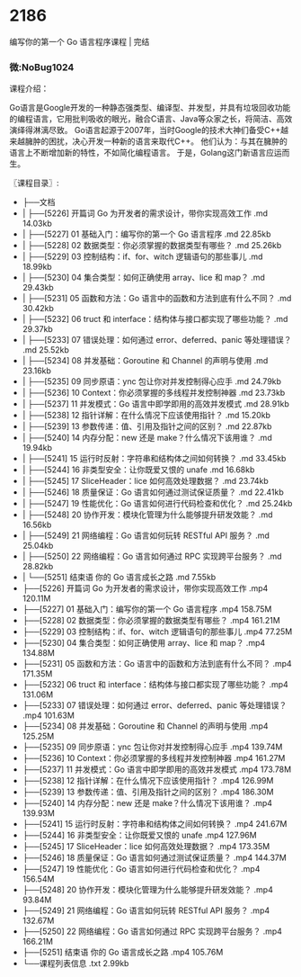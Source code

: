 # 2186
编写你的第一个 Go 语言程序课程 | 完结
### 微:NoBug1024 


课程介绍：

Go语言是Google开发的一种静态强类型、编译型、并发型，并具有垃圾回收功能的编程语言，它用批判吸收的眼光，融合C语言、Java等众家之长，将简洁、高效演绎得淋漓尽致。 Go语言起源于2007年，当时Google的技术大神们备受C++越来越臃肿的困扰，决心开发一种新的语言来取代C++。 他们认为：与其在臃肿的语言上不断增加新的特性，不如简化编程语言。 于是，Golang这门新语言应运而生。

〖课程目录〗:

- ├──文档  
- |   ├──[5226] 开篇词  Go 为开发者的需求设计，带你实现高效工作 .md  14.03kb
- |   ├──[5227] 01  基础入门：编写你的第一个 Go 语言程序 .md  22.85kb
- |   ├──[5228] 02  数据类型：你必须掌握的数据类型有哪些？ .md  25.26kb
- |   ├──[5229] 03  控制结构：if、for、witch 逻辑语句的那些事儿 .md  18.99kb
- |   ├──[5230] 04  集合类型：如何正确使用 array、lice 和 map？ .md  29.43kb
- |   ├──[5231] 05  函数和方法：Go 语言中的函数和方法到底有什么不同？ .md  30.42kb
- |   ├──[5232] 06  truct 和 interface：结构体与接口都实现了哪些功能？ .md  29.37kb
- |   ├──[5233] 07  错误处理：如何通过 error、deferred、panic 等处理错误？ .md  25.52kb
- |   ├──[5234] 08  并发基础：Goroutine 和 Channel 的声明与使用 .md  23.16kb
- |   ├──[5235] 09  同步原语：ync 包让你对并发控制得心应手 .md  24.79kb
- |   ├──[5236] 10  Context：你必须掌握的多线程并发控制神器 .md  23.73kb
- |   ├──[5237] 11  并发模式：Go 语言中即学即用的高效并发模式 .md  28.91kb
- |   ├──[5238] 12  指针详解：在什么情况下应该使用指针？ .md  15.20kb
- |   ├──[5239] 13  参数传递：值、引用及指针之间的区别？ .md  22.87kb
- |   ├──[5240] 14  内存分配：new 还是 make？什么情况下该用谁？ .md  19.94kb
- |   ├──[5241] 15  运行时反射：字符串和结构体之间如何转换？ .md  33.45kb
- |   ├──[5244] 16  非类型安全：让你既爱又恨的 unafe .md  16.68kb
- |   ├──[5245] 17  SliceHeader：lice 如何高效处理数据？ .md  23.74kb
- |   ├──[5246] 18  质量保证：Go 语言如何通过测试保证质量？ .md  22.41kb
- |   ├──[5247] 19  性能优化：Go 语言如何进行代码检查和优化？ .md  25.24kb
- |   ├──[5248] 20  协作开发：模块化管理为什么能够提升研发效能？ .md  16.56kb
- |   ├──[5249] 21  网络编程：Go 语言如何玩转 RESTful API 服务？ .md  25.04kb
- |   ├──[5250] 22  网络编程：Go 语言如何通过 RPC 实现跨平台服务？ .md  28.82kb
- |   └──[5251] 结束语  你的 Go 语言成长之路 .md  7.55kb
- ├──[5226] 开篇词  Go 为开发者的需求设计，带你实现高效工作 .mp4  120.11M
- ├──[5227] 01  基础入门：编写你的第一个 Go 语言程序 .mp4  158.75M
- ├──[5228] 02  数据类型：你必须掌握的数据类型有哪些？ .mp4  161.21M
- ├──[5229] 03  控制结构：if、for、witch 逻辑语句的那些事儿 .mp4  77.25M
- ├──[5230] 04  集合类型：如何正确使用 array、lice 和 map？ .mp4  134.88M
- ├──[5231] 05  函数和方法：Go 语言中的函数和方法到底有什么不同？ .mp4  171.35M
- ├──[5232] 06  truct 和 interface：结构体与接口都实现了哪些功能？ .mp4  131.06M
- ├──[5233] 07  错误处理：如何通过 error、deferred、panic 等处理错误？ .mp4  101.63M
- ├──[5234] 08  并发基础：Goroutine 和 Channel 的声明与使用 .mp4  125.25M
- ├──[5235] 09  同步原语：ync 包让你对并发控制得心应手 .mp4  139.74M
- ├──[5236] 10  Context：你必须掌握的多线程并发控制神器 .mp4  161.27M
- ├──[5237] 11  并发模式：Go 语言中即学即用的高效并发模式 .mp4  173.78M
- ├──[5238] 12  指针详解：在什么情况下应该使用指针？ .mp4  126.99M
- ├──[5239] 13  参数传递：值、引用及指针之间的区别？ .mp4  186.30M
- ├──[5240] 14  内存分配：new 还是 make？什么情况下该用谁？ .mp4  139.93M
- ├──[5241] 15  运行时反射：字符串和结构体之间如何转换？ .mp4  241.67M
- ├──[5244] 16  非类型安全：让你既爱又恨的 unafe .mp4  127.96M
- ├──[5245] 17  SliceHeader：lice 如何高效处理数据？ .mp4  173.35M
- ├──[5246] 18  质量保证：Go 语言如何通过测试保证质量？ .mp4  144.37M
- ├──[5247] 19  性能优化：Go 语言如何进行代码检查和优化？ .mp4  156.54M
- ├──[5248] 20  协作开发：模块化管理为什么能够提升研发效能？ .mp4  93.84M
- ├──[5249] 21  网络编程：Go 语言如何玩转 RESTful API 服务？ .mp4  132.67M
- ├──[5250] 22  网络编程：Go 语言如何通过 RPC 实现跨平台服务？ .mp4  166.21M
- ├──[5251] 结束语  你的 Go 语言成长之路 .mp4  105.76M
- └──课程列表信息 .txt  2.99kb


